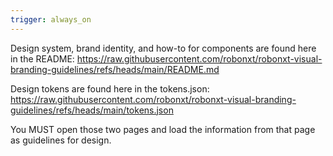 ```yaml
---
trigger: always_on
---
```


Design system, brand identity, and how-to for components are found here in the README: https://raw.githubusercontent.com/robonxt/robonxt-visual-branding-guidelines/refs/heads/main/README.md

Design tokens are found here in the tokens.json: https://raw.githubusercontent.com/robonxt/robonxt-visual-branding-guidelines/refs/heads/main/tokens.json

You MUST open those two pages and load the information from that page as guidelines for design.